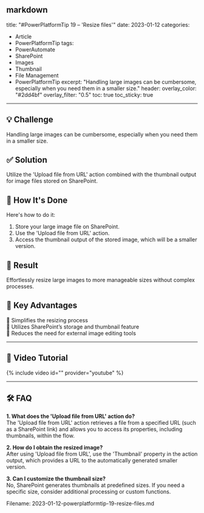 markdown
---
title: "#PowerPlatformTip 19 – 'Resize files'"
date: 2023-01-12
categories:
  - Article
  - PowerPlatformTip
tags:
  - PowerAutomate
  - SharePoint
  - Images
  - Thumbnail
  - File Management
  - PowerPlatformTip
excerpt: "Handling large images can be cumbersome, especially when you need them in a smaller size."
header:
  overlay_color: "#2dd4bf"
  overlay_filter: "0.5"
toc: true
toc_sticky: true
---

## 💡 Challenge
Handling large images can be cumbersome, especially when you need them in a smaller size.

## ✅ Solution
Utilize the 'Upload file from URL' action combined with the thumbnail output for image files stored on SharePoint.

## 🔧 How It's Done
Here's how to do it:
1. Store your large image file on SharePoint.  
2. Use the 'Upload file from URL' action.  
3. Access the thumbnail output of the stored image, which will be a smaller version.

## 🎉 Result
Effortlessly resize large images to more manageable sizes without complex processes.

## 🌟 Key Advantages
🔸 Simplifies the resizing process  
🔸 Utilizes SharePoint’s storage and thumbnail feature  
🔸 Reduces the need for external image editing tools  

---

## 🎥 Video Tutorial
{% include video id="" provider="youtube" %}

---

## 🛠️ FAQ
**1. What does the 'Upload file from URL' action do?**  
The 'Upload file from URL' action retrieves a file from a specified URL (such as a SharePoint link) and allows you to access its properties, including thumbnails, within the flow.

**2. How do I obtain the resized image?**  
After using 'Upload file from URL', use the 'Thumbnail' property in the action output, which provides a URL to the automatically generated smaller version.

**3. Can I customize the thumbnail size?**  
No, SharePoint generates thumbnails at predefined sizes. If you need a specific size, consider additional processing or custom functions.


Filename: 2023-01-12-powerplatformtip-19-resize-files.md
